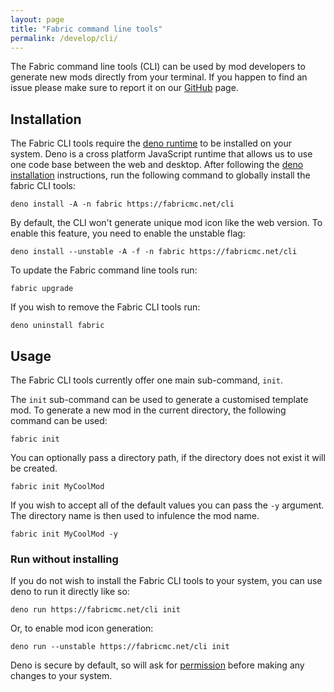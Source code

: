 ```yaml
---
layout: page
title: "Fabric command line tools"
permalink: /develop/cli/
---
```

<style type="text/css">
  code.command {
    display: inline-block;
    width: 100%;
    overflow-x: auto;
    overflow-y: hidden;
    white-space: nowrap;
    user-select: all;
  }
</style>

The Fabric command line tools (CLI) can be used by mod developers to generate new mods directly from your terminal. If you happen to find an issue please make sure to report it on our [GitHub](https://github.com/FabricMC/fabricmc.net) page.

## Installation

The Fabric CLI tools require the [deno runtime](https://deno.com/runtime) to be installed on your system. Deno is a cross platform JavaScript runtime that allows us to use one code base between the web and desktop. After following the [deno installation](https://deno.com/manual/getting_started/installation) instructions, run the following command to globally install the fabric CLI tools:

<code class="command">
deno install -A -n fabric https://fabricmc.net/cli
</code>

By default, the CLI won't generate unique mod icon like the web version. To enable this feature, you need to enable the unstable flag:

<code class="command">
deno install --unstable -A -f -n fabric https://fabricmc.net/cli
</code>

To update the Fabric command line tools run:

<code class="command">
fabric upgrade
</code>

If you wish to remove the Fabric CLI tools run:

<code class="command">
deno uninstall fabric
</code>

## Usage
The Fabric CLI tools currently offer one main sub-command, `init`.

The `init` sub-command can be used to generate a customised template mod. To generate a new mod in the current directory, the following command can be used:

<code class="command">
fabric init
</code>

You can optionally pass a directory path, if the directory does not exist it will be created. 

<code class="command">
fabric init MyCoolMod
</code>

If you wish to accept all of the default values you can pass the `-y` argument. The directory name is then used to infulence the mod name.

<code class="command">
fabric init MyCoolMod -y
</code>

### Run without installing

If you do not wish to install the Fabric CLI tools to your system, you can use deno to run it directly like so:

<code class="command">
deno run https://fabricmc.net/cli init
</code>

Or, to enable mod icon generation:

<code class="command">
deno run --unstable https://fabricmc.net/cli init
</code>

Deno is secure by default, so will ask for [permission](https://deno.land/manual/basics/permissions) before making any changes to your system.
